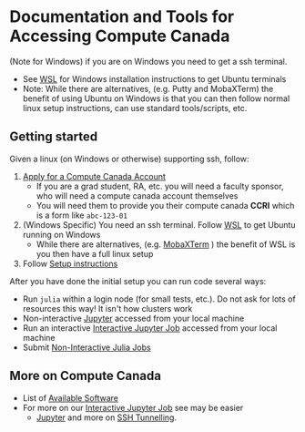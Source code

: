 # Documentation and Tools for Accessing Compute Canada

(Note for Windows) if you are on Windows you need to get a ssh terminal. 
- See [WSL](WSL.md) for Windows installation instructions to get Ubuntu terminals
- Note:  While there are alternatives, (e.g. Putty and  MobaXTerm) the benefit of using Ubuntu on Windows is that you can then follow normal linux setup instructions, can use standard tools/scripts, etc.

## Getting started

Given a linux (on Windows or otherwise) supporting ssh, follow:
1. [Apply for a Compute Canada Account](https://www.computecanada.ca/research-portal/account-management/apply-for-an-account/)
   - If you are a grad student, RA, etc. you will need a faculty sponsor, who will need a compute canada account themselves
   - You will need them to provide you their compute canada **CCRI** which is a form like `abc-123-01`
2. (Windows Specific) You need an ssh terminal.  Follow [WSL](WSL.md) to get Ubuntu running on Windows
   -  While there are alternatives, (e.g. [MobaXTerm](https://docs.computecanada.ca/wiki/Connecting_with_MobaXTer) ) the benefit of WSL is you then have a full linux setup
3. Follow [Setup instructions](setup.md)

After you have done the initial setup you can run code several ways:
- Run `julia` within a login node (for small tests, etc.).  Do not ask for lots of resources this way!  It isn't how clusters work
- Non-interactive [Jupyter](jupyter_login_node.md) accessed from your local machine
- Run an interactive [Interactive Jupyter Job](jupyter_job.md) accessed from your local machine
- Submit [Non-Interactive Julia Jobs](julia_jobs.md)



## More on Compute Canada
- List of [Available Software](https://docs.computecanada.ca/wiki/Available_software)
- For more on our [Interactive Jupyter Job](jupyter_job.md) see  may be easier
    - [Jupyter](https://docs.computecanada.ca/wiki/Jupyter) and more on [SSH Tunnelling](https://docs.computecanada.ca/wiki/SSH_tunnelling). 
